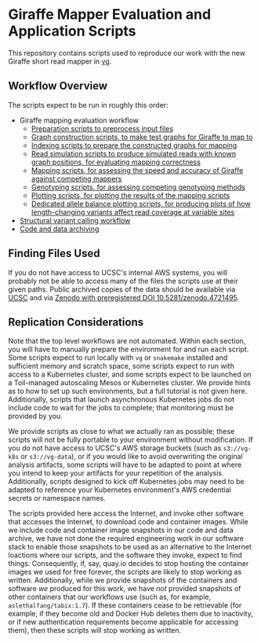 # Giraffe Mapper Evaluation and Application Scripts

This repository contains scripts used to reproduce our work with the new Giraffe short read mapper in [vg](https://github.com/vgteam/vg).

## Workflow Overview

The scripts expect to be run in roughly this order:

* Giraffe mapping evaluation workflow
    * [Preparation scripts to preprocess input files](scripts/prep)
    * [Graph construction scripts, to make test graphs for Giraffe to map to](scripts/construction)
    * [Indexing scripts to prepare the constructed graphs for mapping](scripts/indexing)
    * [Read simulation scripts to produce simulated reads with known graph positions, for evaluating mapping correctness](scripts/read_simulation)
    * [Mapping scripts, for assessing the speed and accuracy of Giraffe against competing mappers](scripts/mapping)
    * [Genotyping scripts, for assessing competing genotyping methods](scripts/genotyping)
    * [Plotting scripts, for plotting the results of the mapping scripts](scripts/plotting)
    * [Dedicated allele balance plotting scripts, for producing plots of how length-changing variants affect read coverage at variable sites](scripts/allele_balance_plot)
* [Structural variant calling workflow](scripts/sv)
* [Code and data archiving](scripts/archiving)

## Finding Files Used

If you do not have access to UCSC's internal AWS systems, you will probably not be able to access many of the files the scripts use at their given paths. Public archived copies of the data should be available via [UCSC](https://cglgenomics.ucsc.edu/giraffe-data/) and via [Zenodo with preregistered DOI 10.5281/zenodo.4721495](https://doi.org/10.5281/zenodo.4721495).

## Replication Considerations

Note that the top level workflows are not automated. Within each section, you will have to manually prepare the environment for and run each script. Some scripts expect to run locally with `vg` or `snakemake` installed and sufficient memory and scratch space, some scripts expect to run with access to a Kubernetes cluster, and some scripts expect to be launched on a Toil-managed autoscaling Mesos or Kubernetes cluster. We provide hints as to how to set up such environments, but a full tutorial is not given here. Additionally, scripts that launch asynchronous Kubernetes jobs do not include code to wait for the jobs to complete; that monitoring must be provided by you.

We provide scripts as close to what we actually ran as possible; these scripts will not be fully portable to your environment without modification. If you do not have access to UCSC's AWS storage buckets (such as `s3://vg-k8s` or `s3://vg-data`), or if you would like to avoid overwriting the original analysis artifacts, some scripts will have to be adapted to point at where you intend to keep your artifacts for your repetition of the analysis. Additionally, scripts designed to kick off Kubernetes jobs may need to be adapted to reference your Kubernetes environment's AWS credential secrets or namespace names.

The scripts provided here access the Internet, and invoke other software that accesses the Internet, to download code and container images. While we include code and container image snapshots in our code and data archive, we have not done the required engineering work in our software stack to enable those snapshots to be used as an alternative to the Internet loactions where our scripts, and the software they invoke, expect to find things. Consequently, if, say, quay.io decides to stop hosting the container images we used for free forever, the scripts are likely to stop working as written. Additionally, while we provide snapshots of the containers and software *we* produced for this work, we have *not* provided snapshots of other containers that our workflows use (such as, for example, `aslethalfang/tabix:1.7`). If these containers cease to be retrievable (for example, if they become old and Docker Hub deletes them due to inactivity, or if new authentication requirements become applicable for accessing them), then these scripts will stop working as written.
